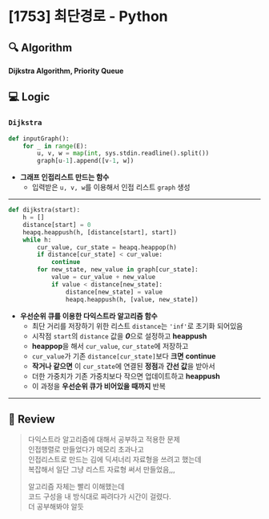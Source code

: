 # [1753] 최단경로 - Python

## :mag: Algorithm
**Dijkstra Algorithm, Priority Queue**

## :computer: Logic
### `Dijkstra`

```Python
def inputGraph():
    for _ in range(E):
        u, v, w = map(int, sys.stdin.readline().split())
        graph[u-1].append([v-1, w])
```
- **그래프 **인접리스트** 만드는 함수**  
  * 입력받은 `u, v, w`를 이용해서 인접 리스트 `graph` 생성  
---

```Python
def dijkstra(start):
    h = []
    distance[start] = 0
    heapq.heappush(h, [distance[start], start])
    while h:
        cur_value, cur_state = heapq.heappop(h)
        if distance[cur_state] < cur_value:
            continue
        for new_state, new_value in graph[cur_state]:
            value = cur_value + new_value
            if value < distance[new_state]:
                distance[new_state] = value
                heapq.heappush(h, [value, new_state])
```
- **우선순위 큐를 이용한 다익스트라 알고리즘 함수**  
  * 최단 거리를 저장하기 위한 리스트 `distance`는 `'inf'`로 초기화 되어있음  
  * 시작점 `start`의 `distance` 값을 ***0***으로 설정하고 **heappush**  
  * **heappop**을 해서 `cur_value`, `cur_state`에 저장하고  
  * `cur_value`가 기존 `distance[cur_state]`보다 **크면** **continue**  
  * **작거나 같으면** 이 `cur_state`에 연결된 **정점**과 **간선 값**을 받아서  
  * 더한 가중치가 기존 가중치보다 작으면 업데이트하고 **heappush**  
  * 이 과정을 **우선순위 큐가 비어있을 때까지** 반복  
---

## :memo: Review
> 다익스트라 알고리즘에 대해서 공부하고 적용한 문제  
> 인접행렬로 만들었다가 메모리 초과나고  
> 인접리스트로 만드는 김에 딕셔너리 자료형을 쓰려고 했는데  
> 복잡해서 일단 그냥 리스트 자료형 써서 만들었음,,,  
> 
> 알고리즘 자체는 빨리 이해했는데  
> 코드 구성을 내 방식대로 짜려다가 시간이 걸렸다.  
> 더 공부해봐야 알듯
